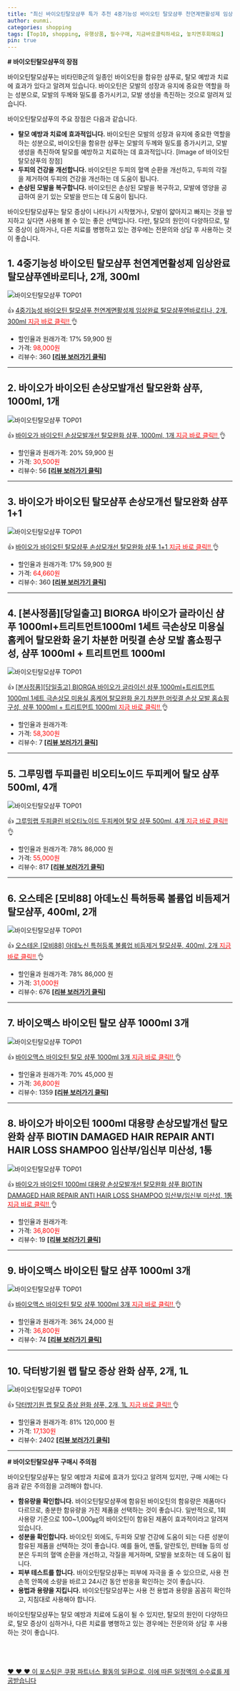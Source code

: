 ```yaml
---
title: "최신 바이오틴탈모샴푸 특가 추천 4중기능성 바이오틴 탈모샴푸 천연계면활성제 임상완료 탈모샴푸엔바로티나, 2개, 300ml 비교 장점"
author: eunmi.
categories: shopping
tags: [Top10, shopping, 유행상품, 필수구매, 지금바로클릭하세요, 놓치면후회해요]
pin: true
---
```

**# 바이오틴탈모샴푸의 장점**

바이오틴탈모샴푸는 비타민B군의 일종인 바이오틴을 함유한 샴푸로, 탈모 예방과 치료에 효과가 있다고 알려져 있습니다. 바이오틴은 모발의 성장과 유지에 중요한 역할을 하는 성분으로, 모발의 두께와 밀도를 증가시키고, 모발 생성을 촉진하는 것으로 알려져 있습니다.

바이오틴탈모샴푸의 주요 장점은 다음과 같습니다.

* **탈모 예방과 치료에 효과적입니다.** 바이오틴은 모발의 성장과 유지에 중요한 역할을 하는 성분으로, 바이오틴을 함유한 샴푸는 모발의 두께와 밀도를 증가시키고, 모발 생성을 촉진하여 탈모를 예방하고 치료하는 데 효과적입니다.
[Image of 바이오틴탈모샴푸의 장점]
* **두피의 건강을 개선합니다.** 바이오틴은 두피의 혈액 순환을 개선하고, 두피의 각질을 제거하여 두피의 건강을 개선하는 데 도움이 됩니다.
* **손상된 모발을 복구합니다.** 바이오틴은 손상된 모발을 복구하고, 모발에 영양을 공급하여 윤기 있는 모발을 만드는 데 도움이 됩니다.

바이오틴탈모샴푸는 탈모 증상이 나타나기 시작했거나, 모발이 얇아지고 빠지는 것을 방지하고 싶다면 사용해 볼 수 있는 좋은 선택입니다. 다만, 탈모의 원인이 다양하므로, 탈모 증상이 심하거나, 다른 치료를 병행하고 있는 경우에는 전문의와 상담 후 사용하는 것이 좋습니다.

   

## 1. 4중기능성 바이오틴 탈모샴푸 천연계면활성제 임상완료 탈모샴푸엔바로티나, 2개, 300ml

![바이오틴탈모샴푸 TOP01](https://thumbnail7.coupangcdn.com/thumbnails/remote/230x230ex/image/vendor_inventory/64a3/3d669910fc1739e3f5d48884a2592939698b352cdf84f6d2a9c7adacd722.jpg)


👍 [4중기능성 바이오틴 탈모샴푸 천연계면활성제 임상완료 탈모샴푸엔바로티나, 2개, 300ml <font color=red> 지금 바로 클릭!! </font> ](https://link.coupang.com/re/AFFSDP?lptag=AF3617701&subid=GithubCoopas&pageKey=7526335129&traceid=V0-153&itemId=19750956740&vendorItemId=86524220430) 👌 


- 할인율과 원래가격: 17%  59,900   원
- 가격: <span style='color:red'>98,000원</span>
- 리뷰수: 360  [**[리뷰 보러가기 클릭]**](https://link.coupang.com/re/AFFSDP?lptag=AF3617701&subid=GithubCoopas&pageKey=7526335129&traceid=V0-153&itemId=19750956740&vendorItemId=86524220430)

---


   

## 2. 바이오가 바이오틴 손상모발개선 탈모완화 샴푸, 1000ml, 1개

![바이오틴탈모샴푸 TOP01](https://thumbnail8.coupangcdn.com/thumbnails/remote/230x230ex/image/vendor_inventory/bf5d/5d47c2ed437935fb9bd22674fbc997fd0aef2187d9d4c458086c131f8fed.jpg)


👍 [바이오가 바이오틴 손상모발개선 탈모완화 샴푸, 1000ml, 1개 <font color=red> 지금 바로 클릭!! </font> ](https://link.coupang.com/re/AFFSDP?lptag=AF3617701&subid=GithubCoopas&pageKey=7310633708&traceid=V0-153&itemId=20218592354&vendorItemId=85741416429) 👌 


- 할인율과 원래가격: 20%  59,900   원
- 가격: <span style='color:red'>30,500원</span>
- 리뷰수: 56  [**[리뷰 보러가기 클릭]**](https://link.coupang.com/re/AFFSDP?lptag=AF3617701&subid=GithubCoopas&pageKey=7310633708&traceid=V0-153&itemId=20218592354&vendorItemId=85741416429)

---


   

## 3. 바이오가 바이오틴 탈모샴푸 손상모개선 탈모완화 샴푸 1+1

![바이오틴탈모샴푸 TOP01](https://thumbnail8.coupangcdn.com/thumbnails/remote/230x230ex/image/vendor_inventory/6c71/1e9aac1156ec098172963cae18fce2a00a46851a01d1e1398a853f54d7a6.png)


👍 [바이오가 바이오틴 탈모샴푸 손상모개선 탈모완화 샴푸 1+1 <font color=red> 지금 바로 클릭!! </font> ](https://link.coupang.com/re/AFFSDP?lptag=AF3617701&subid=GithubCoopas&pageKey=7288715276&traceid=V0-153&itemId=18624295240&vendorItemId=87690166566) 👌 


- 할인율과 원래가격: 17%  59,900   원
- 가격: <span style='color:red'>64,660원</span>
- 리뷰수: 360  [**[리뷰 보러가기 클릭]**](https://link.coupang.com/re/AFFSDP?lptag=AF3617701&subid=GithubCoopas&pageKey=7288715276&traceid=V0-153&itemId=18624295240&vendorItemId=87690166566)

---


   

## 4. [본사정품][당일출고] BIORGA 바이오가 글라이신 샴푸 1000ml+트리트먼트1000ml 1세트 극손상모 미용실 홈케어 탈모완화 윤기 차분한 머릿결 손상 모발 홈쇼핑구성, 샴푸 1000ml + 트리트먼트 1000ml

![바이오틴탈모샴푸 TOP01](https://thumbnail8.coupangcdn.com/thumbnails/remote/230x230ex/image/vendor_inventory/43cd/90e7df71292c9a7b42754ad52db6b82fb0b346e05a8f5791ff8eca59c8bb.png)


👍 [[본사정품][당일출고] BIORGA 바이오가 글라이신 샴푸 1000ml+트리트먼트1000ml 1세트 극손상모 미용실 홈케어 탈모완화 윤기 차분한 머릿결 손상 모발 홈쇼핑구성, 샴푸 1000ml + 트리트먼트 1000ml <font color=red> 지금 바로 클릭!! </font> ](https://link.coupang.com/re/AFFSDP?lptag=AF3617701&subid=GithubCoopas&pageKey=7308936458&traceid=V0-153&itemId=18719921764&vendorItemId=86580882196) 👌 


- 할인율과 원래가격: 
- 가격: <span style='color:red'>58,300원</span>
- 리뷰수: 7  [**[리뷰 보러가기 클릭]**](https://link.coupang.com/re/AFFSDP?lptag=AF3617701&subid=GithubCoopas&pageKey=7308936458&traceid=V0-153&itemId=18719921764&vendorItemId=86580882196)

---


   

## 5. 그루밍랩 두피클린 비오티노이드 두피케어 탈모 샴푸 500ml, 4개

![바이오틴탈모샴푸 TOP01](https://thumbnail7.coupangcdn.com/thumbnails/remote/230x230ex/image/vendor_inventory/b4c8/e0a0b09651cc76a64927c8ed80e1fa4c4dec515c08351a8042e65fb54fac.jpg)


👍 [그루밍랩 두피클린 비오티노이드 두피케어 탈모 샴푸 500ml, 4개 <font color=red> 지금 바로 클릭!! </font> ](https://link.coupang.com/re/AFFSDP?lptag=AF3617701&subid=GithubCoopas&pageKey=5655198941&traceid=V0-153&itemId=9266117437&vendorItemId=71044259438) 👌 


- 할인율과 원래가격: 78%  86,000   원
- 가격: <span style='color:red'>55,000원</span>
- 리뷰수: 817  [**[리뷰 보러가기 클릭]**](https://link.coupang.com/re/AFFSDP?lptag=AF3617701&subid=GithubCoopas&pageKey=5655198941&traceid=V0-153&itemId=9266117437&vendorItemId=71044259438)

---


   

## 6. 오스테온 [모비88] 아데노신 특허등록 볼륨업 비듬제거 탈모샴푸, 400ml, 2개

![바이오틴탈모샴푸 TOP01](https://thumbnail9.coupangcdn.com/thumbnails/remote/230x230ex/image/vendor_inventory/32eb/1bfcb3f001d0880bae46277a8a8e00bab8911cd4e767660a6194d4a6ef9a.jpg)


👍 [오스테온 [모비88] 아데노신 특허등록 볼륨업 비듬제거 탈모샴푸, 400ml, 2개 <font color=red> 지금 바로 클릭!! </font> ](https://link.coupang.com/re/AFFSDP?lptag=AF3617701&subid=GithubCoopas&pageKey=4349632081&traceid=V0-153&itemId=2993044858&vendorItemId=80846555765) 👌 


- 할인율과 원래가격: 78%  86,000   원
- 가격: <span style='color:red'>31,000원</span>
- 리뷰수: 676  [**[리뷰 보러가기 클릭]**](https://link.coupang.com/re/AFFSDP?lptag=AF3617701&subid=GithubCoopas&pageKey=4349632081&traceid=V0-153&itemId=2993044858&vendorItemId=80846555765)

---


   

## 7. 바이오맥스 바이오틴 탈모 샴푸 1000ml 3개

![바이오틴탈모샴푸 TOP01](https://thumbnail8.coupangcdn.com/thumbnails/remote/230x230ex/image/vendor_inventory/024f/3c5d68294a6fe589d6a2e9804c5c7cb444347e503d75c52489897a98d08f.jpg)


👍 [바이오맥스 바이오틴 탈모 샴푸 1000ml 3개 <font color=red> 지금 바로 클릭!! </font> ](https://link.coupang.com/re/AFFSDP?lptag=AF3617701&subid=GithubCoopas&pageKey=7372581818&traceid=V0-153&itemId=19681910715&vendorItemId=81933134053) 👌 


- 할인율과 원래가격: 70%  45,000   원
- 가격: <span style='color:red'>36,800원</span>
- 리뷰수: 1359  [**[리뷰 보러가기 클릭]**](https://link.coupang.com/re/AFFSDP?lptag=AF3617701&subid=GithubCoopas&pageKey=7372581818&traceid=V0-153&itemId=19681910715&vendorItemId=81933134053)

---


   

## 8. 바이오가 바이오틴 1000ml 대용량 손상모발개선 탈모완화 샴푸 BIOTIN DAMAGED HAIR REPAIR ANTI HAIR LOSS SHAMPOO 임산부/임신부 미산성, 1통

![바이오틴탈모샴푸 TOP01](https://thumbnail7.coupangcdn.com/thumbnails/remote/230x230ex/image/vendor_inventory/41e0/d28c7808224fa4ebcb754c8a5a387e53c7e33246c5610881bec82d1da44f.png)


👍 [바이오가 바이오틴 1000ml 대용량 손상모발개선 탈모완화 샴푸 BIOTIN DAMAGED HAIR REPAIR ANTI HAIR LOSS SHAMPOO 임산부/임신부 미산성, 1통 <font color=red> 지금 바로 클릭!! </font> ](https://link.coupang.com/re/AFFSDP?lptag=AF3617701&subid=GithubCoopas&pageKey=7645583864&traceid=V0-153&itemId=20328484331&vendorItemId=87470312902) 👌 


- 할인율과 원래가격: 
- 가격: <span style='color:red'>36,800원</span>
- 리뷰수: 19  [**[리뷰 보러가기 클릭]**](https://link.coupang.com/re/AFFSDP?lptag=AF3617701&subid=GithubCoopas&pageKey=7645583864&traceid=V0-153&itemId=20328484331&vendorItemId=87470312902)

---


   

## 9. 바이오맥스 바이오틴 탈모 샴푸 1000ml 3개

![바이오틴탈모샴푸 TOP01](https://thumbnail8.coupangcdn.com/thumbnails/remote/230x230ex/image/vendor_inventory/024f/3c5d68294a6fe589d6a2e9804c5c7cb444347e503d75c52489897a98d08f.jpg)


👍 [바이오맥스 바이오틴 탈모 샴푸 1000ml 3개 <font color=red> 지금 바로 클릭!! </font> ](https://link.coupang.com/re/AFFSDP?lptag=AF3617701&subid=GithubCoopas&pageKey=7372581818&traceid=V0-153&itemId=19681910715&vendorItemId=81933134053) 👌 


- 할인율과 원래가격: 36%  24,000   원
- 가격: <span style='color:red'>36,800원</span>
- 리뷰수: 74  [**[리뷰 보러가기 클릭]**](https://link.coupang.com/re/AFFSDP?lptag=AF3617701&subid=GithubCoopas&pageKey=7372581818&traceid=V0-153&itemId=19681910715&vendorItemId=81933134053)

---


   

## 10. 닥터방기원 랩 탈모 증상 완화 샴푸, 2개, 1L

![바이오틴탈모샴푸 TOP01](https://thumbnail8.coupangcdn.com/thumbnails/remote/230x230ex/image/retail/images/8829630590687672-8402d156-61c3-4faa-984e-2253a804742b.jpg)


👍 [닥터방기원 랩 탈모 증상 완화 샴푸, 2개, 1L <font color=red> 지금 바로 클릭!! </font> ](https://link.coupang.com/re/AFFSDP?lptag=AF3617701&subid=GithubCoopas&pageKey=6778832796&traceid=V0-153&itemId=17735656481&vendorItemId=73089643943) 👌 


- 할인율과 원래가격: 81%  120,000   원
- 가격: <span style='color:red'>17,130원</span>
- 리뷰수: 2402  [**[리뷰 보러가기 클릭]**](https://link.coupang.com/re/AFFSDP?lptag=AF3617701&subid=GithubCoopas&pageKey=6778832796&traceid=V0-153&itemId=17735656481&vendorItemId=73089643943)

---
**# 바이오틴탈모샴푸 구매시 주의점**

바이오틴탈모샴푸는 탈모 예방과 치료에 효과가 있다고 알려져 있지만, 구매 시에는 다음과 같은 주의점을 고려해야 합니다.

* **함유량을 확인합니다.** 바이오틴탈모샴푸에 함유된 바이오틴의 함유량은 제품마다 다르므로, 충분한 함유량을 가진 제품을 선택하는 것이 좋습니다. 일반적으로, 1회 사용량 기준으로 100~1,000㎍의 바이오틴이 함유된 제품이 효과적이라고 알려져 있습니다.
* **성분을 확인합니다.** 바이오틴 외에도, 두피와 모발 건강에 도움이 되는 다른 성분이 함유된 제품을 선택하는 것이 좋습니다. 예를 들어, 멘톨, 알란토인, 판테놀 등의 성분은 두피의 혈액 순환을 개선하고, 각질을 제거하며, 모발을 보호하는 데 도움이 됩니다.
* **피부 테스트를 합니다.** 바이오틴탈모샴푸는 피부에 자극을 줄 수 있으므로, 사용 전 손목 안쪽에 소량을 바르고 24시간 동안 반응을 확인하는 것이 좋습니다.
* **용법과 용량을 지킵니다.** 바이오틴탈모샴푸는 사용 전 용법과 용량을 꼼꼼히 확인하고, 지침대로 사용해야 합니다.

바이오틴탈모샴푸는 탈모 예방과 치료에 도움이 될 수 있지만, 탈모의 원인이 다양하므로, 탈모 증상이 심하거나, 다른 치료를 병행하고 있는 경우에는 전문의와 상담 후 사용하는 것이 좋습니다.<br><br><br><br><br> [ ❤ ❤ ❤ 이 포스팅은 쿠팡 파트너스 활동의 일환으로, 이에 따른 일정액의 수수료를 제공받습니다](https://link.coupang.com/a/bcEFyh)